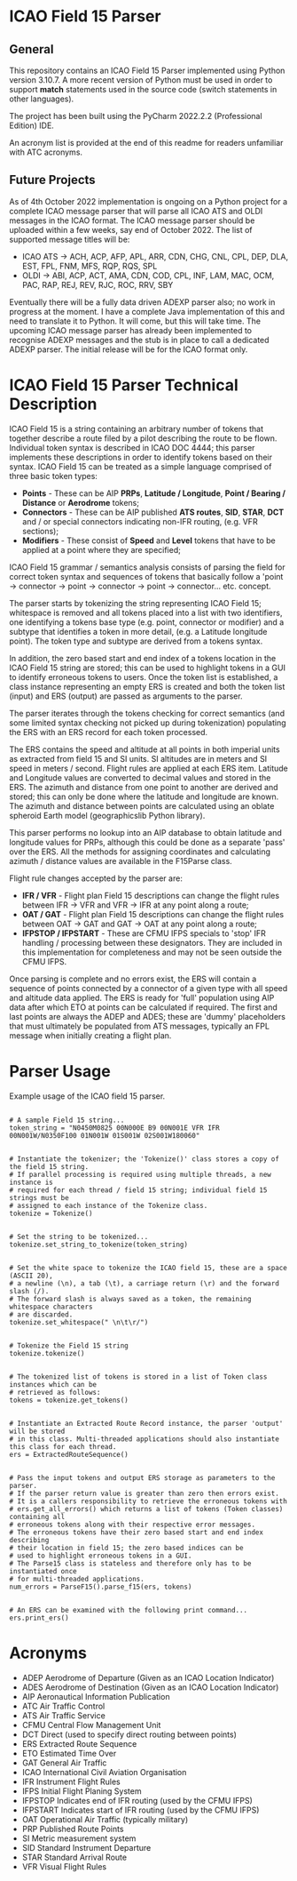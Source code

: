 <h1>ICAO Field 15 Parser</h1>
<h2>General</h2>
This repository contains an ICAO Field 15 Parser implemented using Python version 3.10.7. A more recent version of Python must be used in order to support <b>match</b> statements used in the source code (switch statements in  other languages).
<p>The project has been built using the PyCharm 2022.2.2 (Professional Edition) IDE.
<p>An acronym list is provided at the end of this readme for readers unfamiliar with ATC acronyms.
<h2>Future Projects</h2>
<p>As of 4th October 2022 implementation is ongoing on a Python project for a complete ICAO message parser that will parse all ICAO ATS and OLDI messages in the ICAO format. The ICAO message parser should be uploaded within a few weeks, say end of October 2022. The list of supported message titles will be:
<ul>
<li>ICAO ATS -> ACH, ACP, AFP, APL, ARR, CDN, CHG, CNL, CPL, DEP, DLA, EST, FPL, FNM, MFS, RQP, RQS, SPL</li>
<li>OLDI -> ABI, ACP, ACT, AMA, CDN, COD, CPL, INF, LAM, MAC, OCM, PAC, RAP, REJ, REV, RJC, ROC, RRV, SBY</li>
</ul>
<p>Eventually there will be a fully data driven ADEXP parser also; no work in progress at the moment. I have a complete Java implementation of this and need to translate it to Python. It will come, but this will take time. The upcoming ICAO message parser has already been implemented to recognise ADEXP messages and the stub is in place to call a dedicated ADEXP parser. The initial release will be for the ICAO format only.
<h1>ICAO Field 15 Parser Technical Description</h1>
<p>ICAO Field 15 is a string containing an arbitrary number of tokens that together describe a route filed by a pilot describing the route to be flown. 
Individual token syntax is described in ICAO DOC 4444; this parser implements these descriptions in order to identify tokens based on their syntax.
ICAO Field 15 can be treated as a simple language comprised of three basic token types:
<ul>
<li><b>Points</b> - These can be AIP <b>PRPs</b>, <b>Latitude / Longitude</b>, <b>Point / Bearing / Distance</b> or <b>Aerodrome</b> tokens;</li>
<li><b>Connectors</b> - These can be AIP published <b>ATS routes</b>, <b>SID</b>, <b>STAR</b>, <b>DCT</b> and / or special connectors indicating non-IFR routing, (e.g. VFR sections);</li>
<li><b>Modifiers</b> - These consist of <b>Speed</b> and <b>Level</b> tokens that have to be applied at a point where they are specified;</li>
</ul>
ICAO Field 15 grammar / semantics analysis consists of parsing the field for correct token syntax and sequences of tokens that basically follow a 'point -> connector -> point -> connector -> point -> connector... etc. concept. 
<p>The parser starts by tokenizing the string representing ICAO Field 15; whitespace is removed and all tokens placed into a list with two identifiers, one identifying a tokens base type (e.g. point, connector or modifier) and a subtype that identifies a token in more detail, (e.g. a Latitude longitude point). The token type and subtype are derived from a tokens syntax.
<p>In addition, the zero based start and end index of a tokens location in the ICAO Field 15 string are stored; this can be used to highlight tokens in a GUI to identify erroneous tokens to users.
Once the token list is established, a class instance representing an empty ERS is created and both the token list (input) and ERS (output) are passed as arguments to the parser.
<p>The parser iterates through the tokens checking for correct semantics (and some limited syntax checking not picked up during tokenization) populating the ERS with an ERS record for each token processed.
<p>The ERS contains the speed and altitude at all points in both imperial units as extracted from field 15 and SI units.
SI altitudes are in meters and SI speed in meters / second. Flight rules are applied at each ERS item. Latitude and Longitude values are converted to decimal values and stored in the ERS. The azimuth and distance from one point to another are derived and stored; this can only be done where the latitude and longitude are known. The azimuth and distance between points are calculated using an oblate spheroid Earth model (geographicslib Python library).
<p>This parser performs no lookup into an AIP database to obtain latitude and longitude values for PRPs, although this could be done as a separate 'pass' over the ERS. All the methods for assigning coordinates and calculating azimuth / distance values are available in the F15Parse class.
<p>Flight rule changes accepted by the parser are:
<ul>
<li><b>IFR / VFR</b> - Flight plan Field 15 descriptions can change the flight rules between IFR -> VFR and VFR -> IFR at any point along a route;</li>
<li><b>OAT / GAT</b> - Flight plan Field 15 descriptions can change the flight rules between OAT -> GAT and GAT -> OAT at any point along a route;</li>
<li><b>IFPSTOP / IFPSTART</b> - These are CFMU IFPS specials to 'stop' IFR handling / processing between these designators. They are included in this implementation for completeness and may not be seen outside the CFMU IFPS.</li>
</ul>
Once parsing is complete and no errors exist, the ERS will contain a sequence of points connected by a connector of a given type with all speed and altitude data applied. The ERS is ready for 'full' population using AIP data after which ETO at points can be calculated if required.
The first and last points are always the ADEP and ADES; these are 'dummy' placeholders that must ultimately be populated from ATS messages, typically an FPL message when initially creating a flight plan.
<h1>Parser Usage</h1>
<p>Example usage of the ICAO field 15 parser.</p>
<pre><code>
# A sample Field 15 string...
token_string = "N0450M0825 00N000E B9 00N001E VFR IFR 00N001W/N0350F100 01N001W 01S001W 02S001W180060"
</code></pre>
<pre><code>
# Instantiate the tokenizer; the 'Tokenize()' class stores a copy of the field 15 string.
# If parallel processing is required using multiple threads, a new instance is
# required for each thread / field 15 string; individual field 15 strings must be 
# assigned to each instance of the Tokenize class.
tokenize = Tokenize()
</code></pre>
<pre><code>
# Set the string to be tokenized...
tokenize.set_string_to_tokenize(token_string)
</code></pre>
<pre><code>
# Set the white space to tokenize the ICAO field 15, these are a space (ASCII 20),
# a newline (\n), a tab (\t), a carriage return (\r) and the forward slash (/).
# The forward slash is always saved as a token, the remaining whitespace characters
# are discarded.
tokenize.set_whitespace(" \n\t\r/")
</code></pre>
<pre><code>
# Tokenize the Field 15 string
tokenize.tokenize()
</code></pre>
<pre><code>
# The tokenized list of tokens is stored in a list of Token class instances which can be
# retrieved as follows:
tokens = tokenize.get_tokens()
</code></pre>
<pre><code>
# Instantiate an Extracted Route Record instance, the parser 'output' will be stored
# in this class. Multi-threaded applications should also instantiate this class for each thread.
ers = ExtractedRouteSequence()
</code></pre>
<pre><code>
# Pass the input tokens and output ERS storage as parameters to the parser.
# If the parser return value is greater than zero then errors exist.
# It is a callers responsibility to retrieve the erroneous tokens with
# ers.get_all_errors() which returns a list of tokens (Token classes) containing all
# erroneous tokens along with their respective error messages.
# The erroneous tokens have their zero based start and end index describing
# their location in field 15; the zero based indices can be
# used to highlight erroneous tokens in a GUI.
# The Parse15 class is stateless and therefore only has to be instantiated once
# for multi-threaded applications.
num_errors = ParseF15().parse_f15(ers, tokens)
</code></pre>
<pre><code>
# An ERS can be examined with the following print command...
ers.print_ers()
</code></pre>

<h1>Acronyms</h1>
<ul>
<li>ADEP    Aerodrome of Departure (Given as an ICAO Location Indicator)</li>
<li>ADES    Aerodrome of Destination (Given as an ICAO Location Indicator)</li>
<li>AIP     Aeronautical Information Publication</li>
<li>ATC     Air Traffic Control</li>
<li>ATS     Air Traffic Service</li>
<li>CFMU    Central Flow Management Unit</li>
<li>DCT     Direct (used to specify direct routing between points)</li>
<li>ERS     Extracted Route Sequence</li>
<li>ETO     Estimated Time Over</li>
<li>GAT     General Air Traffic</li>
<li>ICAO    International Civil Aviation Organisation</li>
<li>IFR     Instrument Flight Rules</li>
<li>IFPS    Initial Flight Planing System</li>
<li>IFPSTOP Indicates end of IFR routing (used by the CFMU IFPS)</li>
<li>IFPSTART Indicates start of IFR routing (used by the CFMU IFPS)</li>
<li>OAT     Operational Air Traffic (typically military)</li>
<li>PRP     Published Route Points</li>
<li>SI      Metric measurement system</li>
<li>SID     Standard Instrument Departure</li>
<li>STAR    Standard Arrival Route</li>
<li>VFR     Visual Flight Rules</li>
</ul>
